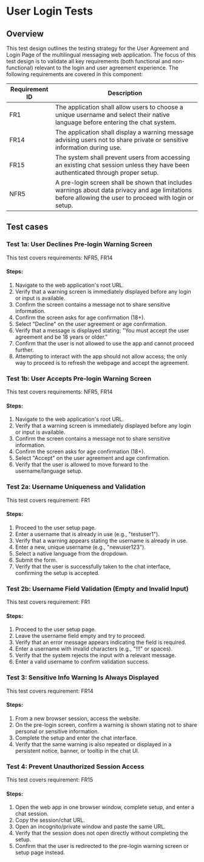# User Login Tests

## Overview
This test design outlines the testing strategy for the User Agreement and Login Page of the multilingual messaging web application. The focus of this test design is to validate all key requirements (both functional and non-functional) relevant to the login and user agreement experience. The following requirements are covered in this component:

| Requirement ID | Description                                                                                                                                              |
|----------------|----------------------------------------------------------------------------------------------------------------------------------------------------------|
| FR1            | The application shall allow users to choose a unique username and select their native language before entering the chat system.                          |
| FR14           | The application shall display a warning message advising users not to share private or sensitive information during use.                                 |
| FR15           | The system shall prevent users from accessing an existing chat session unless they have been authenticated through proper setup.                         |
| NFR5           | A pre-login screen shall be shown that includes warnings about data privacy and age limitations before allowing the user to proceed with login or setup. |

## Test cases

### Test 1a: User Declines Pre-login Warning Screen
This test covers requirements: NFR5, FR14

#### Steps:
1. Navigate to the web application's root URL.
2. Verify that a warning screen is immediately displayed before any login or input is available.
3. Confirm the screen contains a message not to share sensitive information.
4. Confirm the screen asks for age confirmation (18+).
5. Select "Decline" on the user agreement or age confirmation.
6. Verify that a message is displayed stating: "You must accept the user agreement and be 18 years or older."
7. Confirm that the user is not allowed to use the app and cannot proceed further.
8. Attempting to interact with the app should not allow access; the only way to proceed is to refresh the webpage and accept the agreement.

### Test 1b: User Accepts Pre-login Warning Screen
This test covers requirements: NFR5, FR14

#### Steps:
1. Navigate to the web application's root URL.
2. Verify that a warning screen is immediately displayed before any login or input is available.
3. Confirm the screen contains a message not to share sensitive information.
4. Confirm the screen asks for age confirmation (18+).
5. Select "Accept" on the user agreement and age confirmation.
6. Verify that the user is allowed to move forward to the username/language setup.

### Test 2a: Username Uniqueness and Validation
This test covers requirement: FR1

#### Steps:
1. Proceed to the user setup page.
2. Enter a username that is already in use (e.g., "testuser1").
3. Verify that a warning appears stating the username is already in use.
4. Enter a new, unique username (e.g., "newuser123").
5. Select a native language from the dropdown.
6. Submit the form.
7. Verify that the user is successfully taken to the chat interface, confirming the setup is accepted.

### Test 2b: Username Field Validation (Empty and Invalid Input)
This test covers requirement: FR1

#### Steps:
1. Proceed to the user setup page.
2. Leave the username field empty and try to proceed.
3. Verify that an error message appears indicating the field is required.
4. Enter a username with invalid characters (e.g., "!!!" or spaces).
5. Verify that the system rejects the input with a relevant message.
6. Enter a valid username to confirm validation success.

### Test 3: Sensitive Info Warning Is Always Displayed
This test covers requirement: FR14

#### Steps:
1. From a new browser session, access the website.
2. On the pre-login screen, confirm a warning is shown stating not to share personal or sensitive information.
3. Complete the setup and enter the chat interface.
4. Verify that the same warning is also repeated or displayed in a persistent notice, banner, or tooltip in the chat UI.

### Test 4: Prevent Unauthorized Session Access
This test covers requirement: FR15

#### Steps:
1. Open the web app in one browser window, complete setup, and enter a chat session.
2. Copy the session/chat URL.
3. Open an incognito/private window and paste the same URL.
4. Verify that the session does not open directly without completing the setup.
5. Confirm that the user is redirected to the pre-login warning screen or setup page instead.
